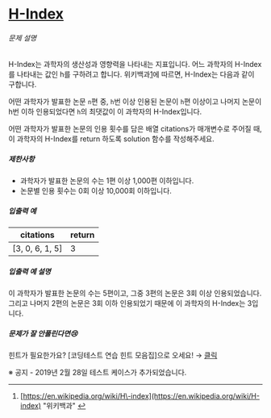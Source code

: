 # [H-Index](https://school.programmers.co.kr/learn/courses/30/lessons/42747)


###### 문제 설명


H\-Index는 과학자의 생산성과 영향력을 나타내는 지표입니다. 어느 과학자의 H\-Index를 나타내는 값인 h를 구하려고 합니다. 위키백과[1](#fn1)에 따르면, H\-Index는 다음과 같이 구합니다.


어떤 과학자가 발표한 논문 `n`편 중, `h`번 이상 인용된 논문이 `h`편 이상이고 나머지 논문이 h번 이하 인용되었다면 `h`의 최댓값이 이 과학자의 H\-Index입니다.


어떤 과학자가 발표한 논문의 인용 횟수를 담은 배열 citations가 매개변수로 주어질 때, 이 과학자의 H\-Index를 return 하도록 solution 함수를 작성해주세요.


##### 제한사항


* 과학자가 발표한 논문의 수는 1편 이상 1,000편 이하입니다.
* 논문별 인용 횟수는 0회 이상 10,000회 이하입니다.


##### 입출력 예




| citations | return |
| --- | --- |
| \[3, 0, 6, 1, 5] | 3 |


##### 입출력 예 설명


이 과학자가 발표한 논문의 수는 5편이고, 그중 3편의 논문은 3회 이상 인용되었습니다. 그리고 나머지 2편의 논문은 3회 이하 인용되었기 때문에 이 과학자의 H\-Index는 3입니다.


##### 문제가 잘 안풀린다면😢


힌트가 필요한가요? \[코딩테스트 연습 힌트 모음집]으로 오세요! → [클릭](https://school.programmers.co.kr/learn/courses/14743?itm_content=lesson42747)


※ 공지 \- 2019년 2월 28일 테스트 케이스가 추가되었습니다.





---


1. [https://en.wikipedia.org/wiki/H\-index](https://en.wikipedia.org/wiki/H-index) "위키백과" [↩](#fnref1)




